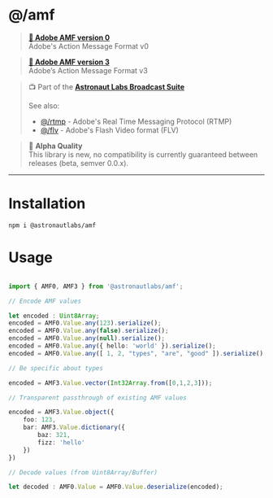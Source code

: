# @/amf

> **[📜 Adobe AMF version 0](https://rtmp.veriskope.com/pdf/amf0-file-format-specification.pdf)**  
> Adobe's Action Message Format v0

> **[📜 Adobe AMF version 3](https://rtmp.veriskope.com/pdf/amf3-file-format-spec.pdf)**  
> Adobe’s Action Message Format v3

> 📺 Part of the [**Astronaut Labs Broadcast Suite**](https://github.com/astronautlabs/broadcast)
>
> See also:
> - [@/rtmp](https://github.com/astronautlabs/rtmp) - Adobe's Real Time Messaging Protocol (RTMP)
> - [@/flv](https://github.com/astronautlabs/flv) - Adobe's Flash Video format (FLV)

> 📝 **Alpha Quality**  
> This library is new, no compatibility is currently guaranteed between 
> releases (beta, semver 0.0.x).

---

# Installation

```
npm i @astronautlabs/amf
```

# Usage

```typescript

import { AMF0, AMF3 } from '@astronautlabs/amf';

// Encode AMF values

let encoded : Uint8Array;
encoded = AMF0.Value.any(123).serialize();
encoded = AMF0.Value.any(false).serialize();
encoded = AMF0.Value.any(null).serialize();
encoded = AMF0.Value.any({ hello: 'world' }).serialize();
encoded = AMF0.Value.any([ 1, 2, "types", "are", "good" ]).serialize();

// Be specific about types

encoded = AMF3.Value.vector(Int32Array.from([0,1,2,3]));

// Transparent passthrough of existing AMF values

encoded = AMF3.Value.object({ 
    foo: 123,
    bar: AMF3.Value.dictionary({
        baz: 321,
        fizz: 'hello'
    })
})

// Decode values (from Uint8Array/Buffer)

let decoded : AMF0.Value = AMF0.Value.deserialize(encoded);
```
